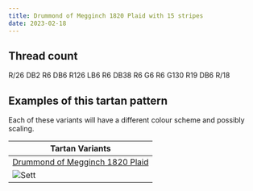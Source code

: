 ```yaml
---
title: Drummond of Megginch 1820 Plaid with 15 stripes
date: 2023-02-18
---
```



## Thread count
R/26 DB2 R6 DB6 R126 LB6 R6 DB38 R6 G6 R6 G130 R19 DB6 R/18

## Examples of this tartan pattern
Each of these variants will have a different colour scheme and possibly scaling.

| Tartan Variants |
|---------|
| [Drummond of Megginch 1820 Plaid](/variants/r/26/db2/r6/db6/r126/lb6/r6/db38/r6/g6/r6/g130/r19/db6/r/18-db000064-g004c00-lb98c8e8-rc80000/)|
|![Sett](/variants/r/26/db2/r6/db6/r126/lb6/r6/db38/r6/g6/r6/g130/r19/db6/r/18-db000064-g004c00-lb98c8e8-rc80000/sett.png)|
